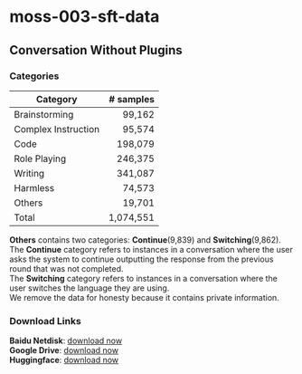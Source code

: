 # moss-003-sft-data

## Conversation Without Plugins
### Categories
| Category             | \# samples |
|----------------------|-----------:|
| Brainstorming        | 99,162     |
| Complex Instruction  | 95,574     |
| Code                 | 198,079    |
| Role Playing         | 246,375    |
| Writing              | 341,087    |
| Harmless             | 74,573     |
| Others               | 19,701     |
| Total                | 1,074,551  |

**Others** contains two categories: **Continue**(9,839) and **Switching**(9,862).  
The **Continue** category refers to instances in a conversation where the user asks the system to continue outputting the response from the previous round that was not completed.  
The **Switching** category refers to instances in a conversation where the user switches the language they are using.  
We remove the data for honesty because it contains private information.

### Download Links
**Baidu Netdisk**: [download now](https://pan.baidu.com/s/1B6pyIAslfajJq_ohiMp87g?pwd=moss)  
**Google Drive**: [download now](https://drive.google.com/file/d/1pRA5ygGIAtEa18ENRV9gCXLt2z1wY50m/view?usp=share_link)  
**Huggingface**: [download now](https://huggingface.co/datasets/fnlp/moss-003-sft-data)
